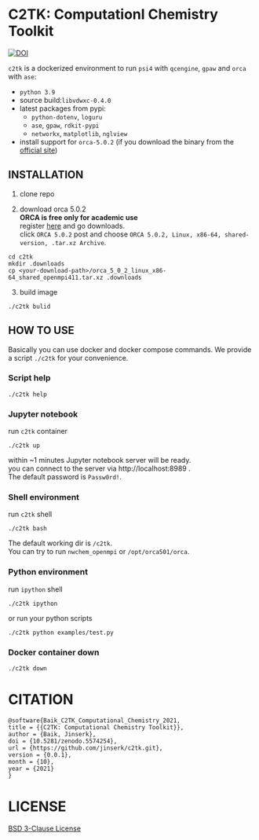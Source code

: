 # C2TK: Computationl Chemistry Toolkit

[![DOI](https://zenodo.org/badge/414423138.svg)](https://zenodo.org/badge/latestdoi/414423138)

`c2tk` is a dockerized environment to run `psi4` with `qcengine`, `gpaw` and `orca` with `ase`:
- `python 3.9`
- source build:`libvdwxc-0.4.0`
- latest packages from pypi:
  - `python-dotenv`, `loguru`
  - `ase`, `gpaw`, `rdkit-pypi`
  - `networkx`, `matplotlib`, `nglview`
- install support for `orca-5.0.2` (if you download the binary from the [official site](https://orcaforum.kofo.mpg.de/app.php/dlext/))

## INSTALLATION

1. clone repo

2. download orca 5.0.2\
**ORCA is free only for academic use**\
register [here](https://orcaforum.kofo.mpg.de/index.php) and go downloads.\
click `ORCA 5.0.2` post and choose `ORCA 5.0.2, Linux, x86-64, shared-version, .tar.xz Archive`.
```
cd c2tk
mkdir .downloads
cp <your-download-path>/orca_5_0_2_linux_x86-64_shared_openmpi411.tar.xz .downloads
```

3. build image
```
./c2tk bulid
```

## HOW TO USE

Basically you can use docker and docker compose commands. We provide a script `./c2tk` for your convenience.

### Script help
```
./c2tk help
```

### Jupyter notebook
run `c2tk` container
```
./c2tk up
```

within ~1 minutes Jupyter notebook server will be ready.\
you can connect to the server via http://localhost:8989 .\
The default password is `Passw0rd!`.

### Shell environment
run `c2tk` shell
```
./c2tk bash
```

The default working dir is `/c2tk`.\
You can try to run `nwchem_openmpi` or `/opt/orca501/orca`.

### Python environment
run `ipython` shell
```
./c2tk ipython
```

or run your python scripts
```
./c2tk python examples/test.py
```

### Docker container down
```
./c2tk down
```

# CITATION
```
@software{Baik_C2TK_Computational_Chemistry_2021,
title = {{C2TK: Computational Chemistry Toolkit}},
author = {Baik, Jinserk},
doi = {10.5281/zenodo.5574254},
url = {https://github.com/jinserk/c2tk.git},
version = {0.0.1},
month = {10},
year = {2021}
}
```

# LICENSE
[BSD 3-Clause License](https://github.com/jinserk/c2tk/blob/main/LICENSE)
